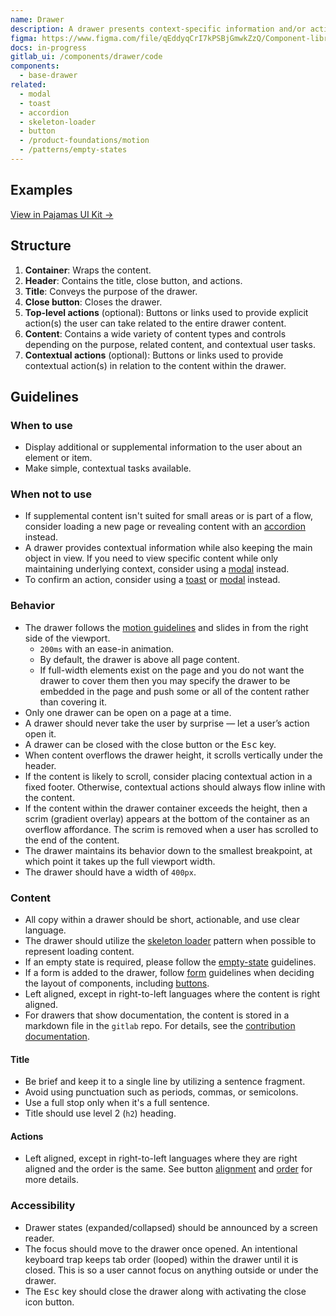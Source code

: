 ```yaml
---
name: Drawer
description: A drawer presents context-specific information and/or actions without leaving the current page.
figma: https://www.figma.com/file/qEddyqCrI7kPSBjGmwkZzQ/Component-library?node-id=44560%3A56734
docs: in-progress
gitlab_ui: /components/drawer/code
components:
  - base-drawer
related:
  - modal
  - toast
  - accordion
  - skeleton-loader
  - button
  - /product-foundations/motion
  - /patterns/empty-states
---
```


## Examples

<story-viewer component="base-drawer" title="Default" iframe-padding="200px 0"></story-viewer>

<story-viewer component="base-drawer" story="with-actions" title="With actions" iframe-padding="200px 0"></story-viewer>

<story-viewer component="base-drawer" story="with-scrim-and-static-content" title="Documentation content" iframe-padding="200px 0"></story-viewer>

[View in Pajamas UI Kit →](https://www.figma.com/file/qEddyqCrI7kPSBjGmwkZzQ/%F0%9F%93%99-Component-library?type=design&node-id=44560-56734&mode=dev)

## Structure

<figure-img alt="Numbered diagram of a drawer structure" label="Drawer structure" src="/img/drawer-structure.svg"></figure-img>

1. **Container**: Wraps the content.
1. **Header**: Contains the title, close button, and actions.
1. **Title**: Conveys the purpose of the drawer.
1. **Close button**: Closes the drawer.
1. **Top-level actions** (optional): Buttons or links used to provide explicit action(s) the user can take related to the entire drawer content.
1. **Content**: Contains a wide variety of content types and controls depending on the purpose, related content, and contextual user tasks. 
1. **Contextual actions** (optional): Buttons or links used to provide contextual action(s) in relation to the content within the drawer.

## Guidelines

### When to use

- Display additional or supplemental information to the user about an element or item.
- Make simple, contextual tasks available.

### When not to use

- If supplemental content isn't suited for small areas or is part of a flow, consider loading a new page or revealing content with an [accordion](/components/accordion) instead.
- A drawer provides contextual information while also keeping the main object in view. If you need to view specific content while only maintaining underlying context, consider using a [modal](/components/modal) instead.
- To confirm an action, consider using a [toast](/components/toast) or [modal](/components/modal) instead.

### Behavior

- The drawer follows the [motion guidelines](/product-foundations/motion) and slides in from the right side of the viewport.
  - `200ms` with an ease-in animation.
  - By default, the drawer is above all page content.
  - If full-width elements exist on the page and you do not want the drawer to cover them then you may specify the drawer to be embedded in the page and push some or all of the content rather than covering it.
- Only one drawer can be open on a page at a time.
- A drawer should never take the user by surprise — let a user’s action open it.
- A drawer can be closed with the close button or the <kbd>Esc</kbd> key.
- When content overflows the drawer height, it scrolls vertically under the header.
- If the content is likely to scroll, consider placing contextual action in a fixed footer. Otherwise, contextual actions should always flow inline with the content.
- If the content within the drawer container exceeds the height, then a scrim (gradient overlay) appears at the bottom of the container as an overflow affordance. The scrim is removed when a user has scrolled to the end of the content.
- The drawer maintains its behavior down to the smallest breakpoint, at which point it takes up the full viewport width.
- The drawer should have a width of `400px`.

### Content

- All copy within a drawer should be short, actionable, and use clear language.
- The drawer should utilize the [skeleton loader](/components/skeleton-loader/) pattern when possible to represent loading content.
- If an empty state is required, please follow the [empty-state](/patterns/empty-states) guidelines.
- If a form is added to the drawer, follow [form](/patterns/forms) guidelines when deciding the layout of components, including [buttons](/components/button).
- Left aligned, except in right-to-left languages where the content is right aligned.
- For drawers that show documentation, the content is stored in a markdown file in the `gitlab` repo.
  For details, see the [contribution documentation](https://docs.gitlab.com/ee/development/documentation/drawers.html).

#### Title

- Be brief and keep it to a single line by utilizing a sentence fragment.
- Avoid using punctuation such as periods, commas, or semicolons.
- Use a full stop only when it's a full sentence.
- Title should use level 2 (`h2`) heading.

#### Actions

- Left aligned, except in right-to-left languages where they are right aligned and the order is the same. See button [alignment](/components/button#alignment) and [order](/components/button#order) for more details.

### Accessibility

- Drawer states (expanded/collapsed) should be announced by a screen reader.
- The focus should move to the drawer once opened. An intentional keyboard trap keeps tab order (looped) within the drawer until it is closed. This is so a user cannot focus on anything outside or under the drawer.
- The <kbd>Esc</kbd> key should close the drawer along with activating the close icon button.
